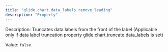 ```yaml
---
title: "glide.chart.data_labels.remove_leading"
description: "Property"
---
```


Description: Truncates data labels from the front of the label (Applicable only if data label truncation property glide.chart.truncate.data_labels is set)

Value: `false`